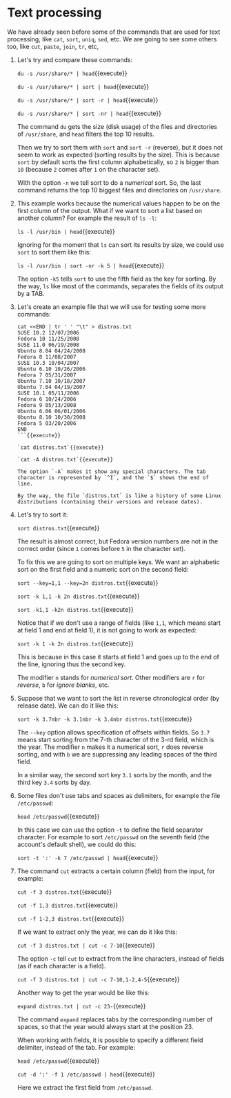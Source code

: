 # Text processing

We have already seen before some of the commands that are used for
text processing, like `cat`, `sort`, `uniq`, `sed`, etc. We are going
to see some others too, like `cut`, `paste`, `join`, `tr`, etc,

1. Let's try and compare these commands:

   `du -s /usr/share/* | head`{{execute}}

   `du -s /usr/share/* | sort | head`{{execute}}

   `du -s /usr/share/* | sort -r | head`{{execute}}

   `du -s /usr/share/* | sort -nr | head`{{execute}}

   The command `du` gets the size (disk usage) of the files and
   directories of `/usr/share`, and `head` filters the top 10 results.
   
   Then we try to sort them with `sort` and `sort -r` (reverse), but
   it does not seem to work as expected (sorting results by the size).
   This is because `sort` by default sorts the first column
   alphabetically, so `2` is bigger than `10` (because `2` comes after
   `1` on the character set).
   
   With the option `-n` we tell sort to do a _numerical_ sort. So, the
   last command returns the top 10 biggest files and directories on
   `/usr/share`.
   
2. This example works because the numerical values happen to be on the
   first column of the output. What if we want to sort a list based on
   another column? For example the result of `ls -l`:
   
   `ls -l /usr/bin | head`{{execute}}
   
   Ignoring for the moment that `ls` can sort its results by size, we
   could use `sort` to sort them like this:
    
   `ls -l /usr/bin | sort -nr -k 5 | head`{{execute}}
   
   The option `-k5` tells `sort` to use the fifth field as the key for
   sorting. By the way, `ls` like most of the commands, separates the
   fields of its output by a TAB.
   
3. Let's create an example file that we will use for testing some more
   commands:
   
   ```
   cat <<END | tr ' ' "\t" > distros.txt
   SUSE 10.2 12/07/2006
   Fedora 10 11/25/2008
   SUSE 11.0 06/19/2008
   Ubuntu 8.04 04/24/2008
   Fedora 8 11/08/2007
   SUSE 10.3 10/04/2007
   Ubuntu 6.10 10/26/2006
   Fedora 7 05/31/2007
   Ubuntu 7.10 10/18/2007
   Ubuntu 7.04 04/19/2007
   SUSE 10.1 05/11/2006
   Fedora 6 10/24/2006
   Fedora 9 05/13/2008
   Ubuntu 6.06 06/01/2006
   Ubuntu 8.10 10/30/2008
   Fedora 5 03/20/2006
   END
   ```{{execute}}
   
   `cat distros.txt`{{execute}}

   `cat -A distros.txt`{{execute}}

   The option `-A` makes it show any special characters. The tab
   character is represented by `^I`, and the `$` shows the end of
   line.
   
   By the way, the file `distros.txt` is like a history of some Linux
   distributions (containing their versions and release dates).
   
4. Let's try to sort it:

   `sort distros.txt`{{execute}}
   
   The result is almost correct, but Fedora version numbers are not in
   the correct order (since `1` comes before `5` in the character set).
   
   To fix this we are going to sort on multiple keys. We want an
   alphabetic sort on the first field and a numeric sort on the second
   field:
   
   `sort --key=1,1 --key=2n distros.txt`{{execute}}
   
   `sort -k 1,1 -k 2n distros.txt`{{execute}}
   
   `sort -k1,1 -k2n distros.txt`{{execute}}
   
   Notice that if we don't use a range of fields (like `1,1`, which
   means start at field 1 and end at field 1), it is not going to work
   as expected:

   `sort -k 1 -k 2n distros.txt`{{execute}}
   
   This is because in this case it starts at field 1 and goes up to
   the end of the line, ignoring thus the second key.
   
   The modifier `n` stands for _numerical sort_. Other modifiers are
   `r` for _reverse_, `b` for _ignore blanks_, etc.

5. Suppose that we want to sort the list in reverse chronological
   order (by release date). We can do it like this:
   
   `sort -k 3.7nbr -k 3.1nbr -k 3.4nbr distros.txt`{{execute}}

   The `--key` option allows specification of offsets within fields.
   So `3.7` means start sorting from the 7-th character of the 3-rd
   field, which is the year. The modifier `n` makes it a numerical
   sort, `r` does reverse sorting, and with `b` we are suppressing any
   leading spaces of the third field.
   
   In a similar way, the second sort key `3.1` sorts by the month, and
   the third key `3.4` sorts by day.

6. Some files don't use tabs and spaces as delimiters, for example
   the file `/etc/passwd`:
   
   `head /etc/passwd`{{execute}}
   
   In this case we can use the option `-t` to define the field
   separator character. For example to sort `/etc/passwd` on the
   seventh field (the account's default shell), we could do this:
   
   `sort -t ':' -k 7 /etc/passwd | head`{{execute}}
   
7. The command `cut` extracts a certain column (field) from the input,
   for example:
   
   `cut -f 3 distros.txt`{{execute}}
   
   `cut -f 1,3 distros.txt`{{execute}}
   
   `cut -f 1-2,3 distros.txt`{{execute}}
   
   If we want to extract only the year, we can do it like this:
   
   `cut -f 3 distros.txt | cut -c 7-10`{{execute}}
   
   The option `-c` tell `cut` to extract from the line characters,
   instead of fields (as if each character is a field).

   `cut -f 3 distros.txt | cut -c 7-10,1-2,4-5`{{execute}}
   
   Another way to get the year would be like this:
   
   `expand distros.txt | cut -c 23-`{{execute}}
   
   The command `expand` replaces tabs by the corresponding number of
   spaces, so that the year would always start at the position 23.

   When working with fields, it is possible to specify a different
   field delimiter, instead of the tab. For example:
   
   `head /etc/passwd`{{execute}}
   
   `cut -d ':' -f 1 /etc/passwd | head`{{execute}}
   
   Here we extract the first field from `/etc/passwd`.
